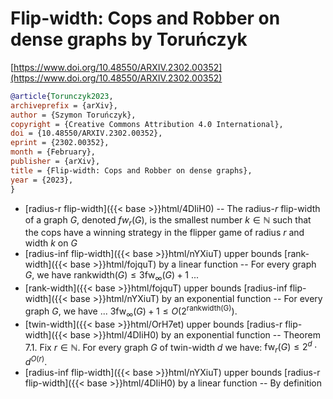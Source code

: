 # Flip-width: Cops and Robber on dense graphs by Toruńczyk

[https://www.doi.org/10.48550/ARXIV.2302.00352](https://www.doi.org/10.48550/ARXIV.2302.00352)

```bibtex
@article{Torunczyk2023,
archiveprefix = {arXiv},
author = {Szymon Toruńczyk},
copyright = {Creative Commons Attribution 4.0 International},
doi = {10.48550/ARXIV.2302.00352},
eprint = {2302.00352},
month = {February},
publisher = {arXiv},
title = {Flip-width: Cops and Robber on dense graphs},
year = {2023},
}
```
* [radius-r flip-width]({{< base >}}html/4DIiH0) -- The radius-$r$ flip-width of a graph $G$, denoted $fw_r(G)$, is the smallest number $k \in \mathbb{N}$ such that the cops have a winning strategy in the flipper game of radius $r$ and width $k$ on $G$
* [radius-inf flip-width]({{< base >}}html/nYXiuT) upper bounds [rank-width]({{< base >}}html/fojquT) by a linear function -- For every graph $G$, we have $\mathrm{rankwidth}(G) \le 3 \mathrm{fw}_\infty(G)+1$ ...
* [rank-width]({{< base >}}html/fojquT) upper bounds [radius-inf flip-width]({{< base >}}html/nYXiuT) by an exponential function -- For every graph $G$, we have ... $3 \mathrm{fw}_\infty(G)+1 \le O(2^{\mathrm{rankwidth(G)}})$.
* [twin-width]({{< base >}}html/OrH7et) upper bounds [radius-r flip-width]({{< base >}}html/4DIiH0) by an exponential function -- Theorem 7.1. Fix $r \in \mathbb N$. For every graph $G$ of twin-width $d$ we have: $\mathrm{fw}_r(G) \le 2^d \cdot d^{O(r)}$.
* [radius-inf flip-width]({{< base >}}html/nYXiuT) upper bounds [radius-r flip-width]({{< base >}}html/4DIiH0) by a linear function -- By definition